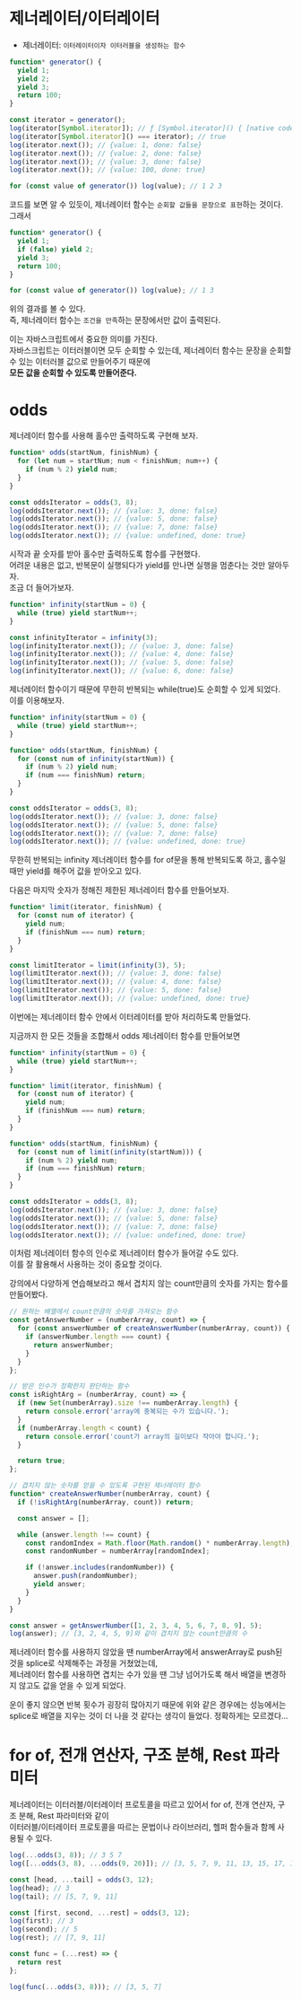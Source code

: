 # 제너레이터/이터레이터
- 제너레이터: `이터레이터이자 이터러블을 생성하는 함수`

```javascript
function* generator() {
  yield 1;
  yield 2;
  yield 3;
  return 100;
}

const iterator = generator();
log(iterator[Symbol.iterator]); // ƒ [Symbol.iterator]() { [native code] }
log(iterator[Symbol.iterator]() === iterator); // true
log(iterator.next()); // {value: 1, done: false}
log(iterator.next()); // {value: 2, done: false}
log(iterator.next()); // {value: 3, done: false}
log(iterator.next()); // {value: 100, done: true}

for (const value of generator()) log(value); // 1 2 3
```

코드를 보면 알 수 있듯이, 제너레이터 함수는 `순회할 값들을 문장으로 표현`하는 것이다.<br>
그래서 
```javascript
function* generator() {
  yield 1;
  if (false) yield 2;
  yield 3;
  return 100;
}

for (const value of generator()) log(value); // 1 3
```
위의 결과를 볼 수 있다.<br>
즉, 제너레이터 함수는 `조건을 만족`하는 문장에서만 값이 출력된다.

이는 자바스크립트에서 중요한 의미를 가진다. <br>
자바스크립트는 이터러블이면 모두 순회할 수 있는데, 제너레이터 함수는 문장을 순회할 수 있는 이터러블 값으로 만들어주기 때문에 <br>
**모든 값을 순회할 수 있도록 만들어준다.**

# odds
제너레이터 함수를 사용해 홀수만 출력하도록 구현해 보자.
```javascript
function* odds(startNum, finishNum) {
  for (let num = startNum; num < finishNum; num++) {
    if (num % 2) yield num;
  }
}

const oddsIterator = odds(3, 8);
log(oddsIterator.next()); // {value: 3, done: false}
log(oddsIterator.next()); // {value: 5, done: false}
log(oddsIterator.next()); // {value: 7, done: false}
log(oddsIterator.next()); // {value: undefined, done: true}
```
시작과 끝 숫자를 받아 홀수만 출력하도록 함수를 구현했다. <br>
어려운 내용은 없고, 반복문이 실행되다가 yield를 만나면 실행을 멈춘다는 것만 알아두자.<br>
조금 더 들어가보자.

```javascript
function* infinity(startNum = 0) {
  while (true) yield startNum++;
}

const infinityIterator = infinity(3);
log(infinityIterator.next()); // {value: 3, done: false}
log(infinityIterator.next()); // {value: 4, done: false}
log(infinityIterator.next()); // {value: 5, done: false}
log(infinityIterator.next()); // {value: 6, done: false}
```
제너레이터 함수이기 때문에 무한히 반복되는 while(true)도 순회할 수 있게 되었다.<br>
이를 이용해보자.

```javascript
function* infinity(startNum = 0) {
  while (true) yield startNum++;
}

function* odds(startNum, finishNum) {
  for (const num of infinity(startNum)) {
    if (num % 2) yield num;
    if (num === finishNum) return;
  }
}

const oddsIterator = odds(3, 8);
log(oddsIterator.next()); // {value: 3, done: false}
log(oddsIterator.next()); // {value: 5, done: false}
log(oddsIterator.next()); // {value: 7, done: false}
log(oddsIterator.next()); // {value: undefined, done: true}
```
무한히 반복되는 infinity 제너레이터 함수를 for of문을 통해 반복되도록 하고, 홀수일 때만 yield를 해주어 값을 받아오고 있다.

다음은 마지막 숫자가 정해진 제한된 제너레이터 함수를 만들어보자.
```javascript
function* limit(iterator, finishNum) {
  for (const num of iterator) {
    yield num;
    if (finishNum === num) return;
  }
}

const limitIterator = limit(infinity(3), 5);
log(limitIterator.next()); // {value: 3, done: false}
log(limitIterator.next()); // {value: 4, done: false}
log(limitIterator.next()); // {value: 5, done: false}
log(limitIterator.next()); // {value: undefined, done: true}
```
이번에는 제너레이터 함수 안에서 이터레이터를 받아 처리하도록 만들었다.

지금까지 한 모든 것들을 조합해서 odds 제너레이터 함수를 만들어보면
```javascript
function* infinity(startNum = 0) {
  while (true) yield startNum++;
}

function* limit(iterator, finishNum) {
  for (const num of iterator) {
    yield num;
    if (finishNum === num) return;
  }
}

function* odds(startNum, finishNum) {
  for (const num of limit(infinity(startNum))) {
    if (num % 2) yield num;
    if (num === finishNum) return;
  }
}

const oddsIterator = odds(3, 8);
log(oddsIterator.next()); // {value: 3, done: false}
log(oddsIterator.next()); // {value: 5, done: false}
log(oddsIterator.next()); // {value: 7, done: false}
log(oddsIterator.next()); // {value: undefined, done: true}
```
이처럼 제너레이터 함수의 인수로 제너레이터 함수가 들어갈 수도 있다.<br>
이를 잘 활용해서 사용하는 것이 중요할 것이다.

강의에서 다양하게 연습해보라고 해서 겹치지 않는 count만큼의 숫자를 가지는 함수를 만들어봤다.
```javascript
// 원하는 배열에서 count만큼의 숫자를 가져오는 함수
const getAnswerNumber = (numberArray, count) => {
  for (const answerNumber of createAnswerNumber(numberArray, count)) {
    if (answerNumber.length === count) {
      return answerNumber;
    }
  }
};

// 받은 인수가 정확한지 판단하는 함수
const isRightArg = (numberArray, count) => {
  if (new Set(numberArray).size !== numberArray.length) {
    return console.error('array에 중복되는 수가 있습니다.');
  }
  if (numberArray.length < count) {
    return console.error('count가 array의 길이보다 작아야 합니다.');
  }

  return true;
};

// 겹치지 않는 숫자를 얻을 수 있도록 구현된 제너레이터 함수
function* createAnswerNumber(numberArray, count) {
  if (!isRightArg(numberArray, count)) return;

  const answer = [];

  while (answer.length !== count) {
    const randomIndex = Math.floor(Math.random() * numberArray.length);
    const randomNumber = numberArray[randomIndex];

    if (!answer.includes(randomNumber)) {
      answer.push(randomNumber);
      yield answer;
    }
  }
}

const answer = getAnswerNumber([1, 2, 3, 4, 5, 6, 7, 8, 9], 5);
log(answer); // [3, 2, 4, 5, 9]와 같이 겹치지 않는 count만큼의 수
```
제너레이터 함수를 사용하지 않았을 땐 numberArray에서 answerArray로 push된 것을 splice로 삭제해주는 과정을 거쳤었는데,<br>
제너레이터 함수를 사용하면 겹치는 수가 있을 땐 그냥 넘어가도록 해서 배열을 변경하지 않고도 값을 얻을 수 있게 되었다.

운이 좋지 않으면 반복 횟수가 굉장히 많아지기 때문에 위와 같은 경우에는 성능에서는<br>
splice로 배열을 지우는 것이 더 나을 것 같다는 생각이 들었다. 정확하게는 모르겠다...

# for of, 전개 연산자, 구조 분해, Rest 파라미터
제너레이터는 이터러블/이터레이터 프로토콜을 따르고 있어서 for of, 전개 연산자, 구조 분해, Rest 파라미터와 같이 <br>
이터러블/이터레이터 프로토콜을 따르는 문법이나 라이브러리, 헬퍼 함수들과 함께 사용될 수 있다.

```javascript
log(...odds(3, 8)); // 3 5 7
log([...odds(3, 8), ...odds(9, 20)]); // [3, 5, 7, 9, 11, 13, 15, 17, 19]

const [head, ...tail] = odds(3, 12);
log(head); // 3
log(tail); // [5, 7, 9, 11]

const [first, second, ...rest] = odds(3, 12);
log(first); // 3
log(second); // 5
log(rest); // [7, 9, 11]

const func = (...rest) => {
  return rest
};

log(func(...odds(3, 8))); // [3, 5, 7]
```
